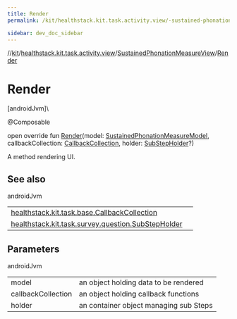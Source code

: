 ```yaml
---
title: Render
permalink: /kit/healthstack.kit.task.activity.view/-sustained-phonation-measure-view/-render.html

sidebar: dev_doc_sidebar
---
```

//[kit](../../../kit.html)/[healthstack.kit.task.activity.view](../index.html)/[SustainedPhonationMeasureView](index.html)/[Render](-render.html)



# Render



[androidJvm]\




@Composable



open override fun [Render](-render.html)(model: [SustainedPhonationMeasureModel](../../healthstack.kit.task.activity.model/-sustained-phonation-measure-model/index.html), callbackCollection: [CallbackCollection](../../healthstack.kit.task.base/-callback-collection/index.html), holder: [SubStepHolder](../../healthstack.kit.task.survey.question/-sub-step-holder/index.html)?)



A method rendering UI.



## See also


androidJvm

| | |
|---|---|
| [healthstack.kit.task.base.CallbackCollection](../../healthstack.kit.task.base/-callback-collection/index.html) |  |
| [healthstack.kit.task.survey.question.SubStepHolder](../../healthstack.kit.task.survey.question/-sub-step-holder/index.html) |  |



## Parameters


androidJvm

| | |
|---|---|
| model | an object holding data to be rendered |
| callbackCollection | an object holding callback functions |
| holder | an container object managing sub Steps |




